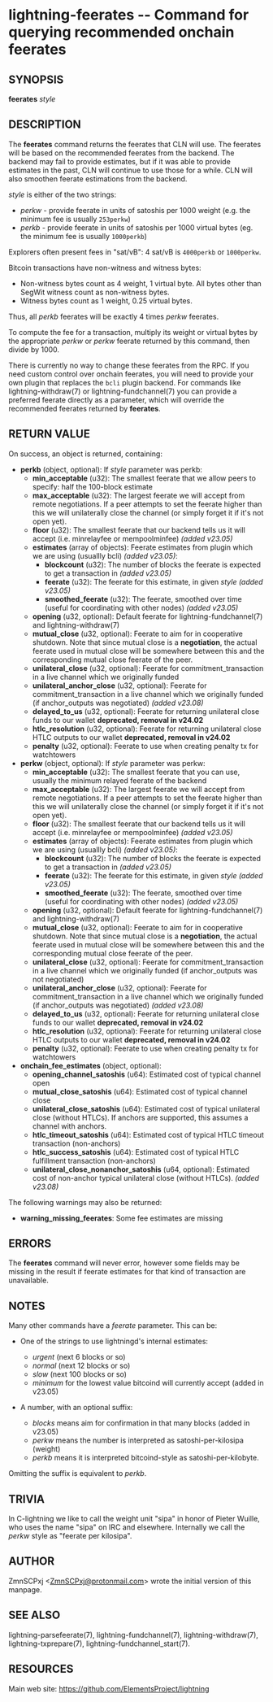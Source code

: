 lightning-feerates -- Command for querying recommended onchain feerates
=======================================================================

SYNOPSIS
--------

**feerates** *style*

DESCRIPTION
-----------

The **feerates** command returns the feerates that CLN will use.
The feerates will be based on the recommended feerates from the backend.
The backend may fail to provide estimates, but if it was able to provide
estimates in the past, CLN will continue to use those for a while.
CLN will also smoothen feerate estimations from the backend.

*style* is either of the two strings:

* *perkw* - provide feerate in units of satoshis per 1000 weight (e.g. the minimum fee is usually `253perkw`)
* *perkb* - provide feerate in units of satoshis per 1000 virtual bytes (eg. the minimum fee is usually `1000perkb`)

Explorers often present fees in "sat/vB": 4 sat/vB is `4000perkb` or
`1000perkw`.

Bitcoin transactions have non-witness and witness bytes:

* Non-witness bytes count as 4 weight, 1 virtual byte.
  All bytes other than SegWit witness count as non-witness bytes.
* Witness bytes count as 1 weight, 0.25 virtual bytes.

Thus, all *perkb* feerates will be exactly 4 times *perkw* feerates.

To compute the fee for a transaction, multiply its weight or virtual bytes
by the appropriate *perkw* or *perkw* feerate
returned by this command,
then divide by 1000.

There is currently no way to change these feerates from the RPC.
If you need custom control over onchain feerates,
you will need to provide your own plugin
that replaces the `bcli` plugin backend.
For commands like lightning-withdraw(7) or lightning-fundchannel(7) you
can provide a preferred feerate directly as a parameter,
which will override the recommended feerates returned by **feerates**.

RETURN VALUE
------------

[comment]: # (GENERATE-FROM-SCHEMA-START)
On success, an object is returned, containing:

- **perkb** (object, optional): If *style* parameter was perkb:
  - **min\_acceptable** (u32): The smallest feerate that we allow peers to specify: half the 100-block estimate
  - **max\_acceptable** (u32): The largest feerate we will accept from remote negotiations.  If a peer attempts to set the feerate higher than this we will unilaterally close the channel (or simply forget it if it's not open yet).
  - **floor** (u32): The smallest feerate that our backend tells us it will accept (i.e. minrelayfee or mempoolminfee) *(added v23.05)*
  - **estimates** (array of objects): Feerate estimates from plugin which we are using (usuallly bcli) *(added v23.05)*:
    - **blockcount** (u32): The number of blocks the feerate is expected to get a transaction in *(added v23.05)*
    - **feerate** (u32): The feerate for this estimate, in given *style* *(added v23.05)*
    - **smoothed\_feerate** (u32): The feerate, smoothed over time (useful for coordinating with other nodes) *(added v23.05)*
  - **opening** (u32, optional): Default feerate for lightning-fundchannel(7) and lightning-withdraw(7)
  - **mutual\_close** (u32, optional): Feerate to aim for in cooperative shutdown.  Note that since mutual close is a **negotiation**, the actual feerate used in mutual close will be somewhere between this and the corresponding mutual close feerate of the peer.
  - **unilateral\_close** (u32, optional): Feerate for commitment\_transaction in a live channel which we originally funded
  - **unilateral\_anchor\_close** (u32, optional): Feerate for commitment\_transaction in a live channel which we originally funded (if anchor\_outputs was negotiated) *(added v23.08)*
  - **delayed\_to\_us** (u32, optional): Feerate for returning unilateral close funds to our wallet **deprecated, removal in v24.02**
  - **htlc\_resolution** (u32, optional): Feerate for returning unilateral close HTLC outputs to our wallet **deprecated, removal in v24.02**
  - **penalty** (u32, optional): Feerate to use when creating penalty tx for watchtowers
- **perkw** (object, optional): If *style* parameter was perkw:
  - **min\_acceptable** (u32): The smallest feerate that you can use, usually the minimum relayed feerate of the backend
  - **max\_acceptable** (u32): The largest feerate we will accept from remote negotiations.  If a peer attempts to set the feerate higher than this we will unilaterally close the channel (or simply forget it if it's not open yet).
  - **floor** (u32): The smallest feerate that our backend tells us it will accept (i.e. minrelayfee or mempoolminfee) *(added v23.05)*
  - **estimates** (array of objects): Feerate estimates from plugin which we are using (usuallly bcli) *(added v23.05)*:
    - **blockcount** (u32): The number of blocks the feerate is expected to get a transaction in *(added v23.05)*
    - **feerate** (u32): The feerate for this estimate, in given *style* *(added v23.05)*
    - **smoothed\_feerate** (u32): The feerate, smoothed over time (useful for coordinating with other nodes) *(added v23.05)*
  - **opening** (u32, optional): Default feerate for lightning-fundchannel(7) and lightning-withdraw(7)
  - **mutual\_close** (u32, optional): Feerate to aim for in cooperative shutdown.  Note that since mutual close is a **negotiation**, the actual feerate used in mutual close will be somewhere between this and the corresponding mutual close feerate of the peer.
  - **unilateral\_close** (u32, optional): Feerate for commitment\_transaction in a live channel which we originally funded (if anchor\_outputs was not negotiated)
  - **unilateral\_anchor\_close** (u32, optional): Feerate for commitment\_transaction in a live channel which we originally funded (if anchor\_outputs was negotiated) *(added v23.08)*
  - **delayed\_to\_us** (u32, optional): Feerate for returning unilateral close funds to our wallet **deprecated, removal in v24.02**
  - **htlc\_resolution** (u32, optional): Feerate for returning unilateral close HTLC outputs to our wallet **deprecated, removal in v24.02**
  - **penalty** (u32, optional): Feerate to use when creating penalty tx for watchtowers
- **onchain\_fee\_estimates** (object, optional):
  - **opening\_channel\_satoshis** (u64): Estimated cost of typical channel open
  - **mutual\_close\_satoshis** (u64): Estimated cost of typical channel close
  - **unilateral\_close\_satoshis** (u64): Estimated cost of typical unilateral close (without HTLCs).  If anchors are supported, this assumes a channel with anchors.
  - **htlc\_timeout\_satoshis** (u64): Estimated cost of typical HTLC timeout transaction (non-anchors)
  - **htlc\_success\_satoshis** (u64): Estimated cost of typical HTLC fulfillment transaction (non-anchors)
  - **unilateral\_close\_nonanchor\_satoshis** (u64, optional): Estimated cost of non-anchor typical unilateral close (without HTLCs). *(added v23.08)*

The following warnings may also be returned:

- **warning\_missing\_feerates**: Some fee estimates are missing

[comment]: # (GENERATE-FROM-SCHEMA-END)

ERRORS
------

The **feerates** command will never error,
however some fields may be missing in the result
if feerate estimates for that kind of transaction are unavailable.

NOTES
-----

Many other commands have a *feerate* parameter.  This can be:

* One of the strings to use lightningd's internal estimates:
  * *urgent* (next 6 blocks or so)
  * *normal* (next 12 blocks or so)
  * *slow* (next 100 blocks or so)
  * *minimum* for the lowest value bitcoind will currently accept (added in v23.05)

* A number, with an optional suffix:
  * *blocks* means aim for confirmation in that many blocks (added in v23.05)
  * *perkw* means the number is interpreted as satoshi-per-kilosipa (weight)
  * *perkb* means it is interpreted bitcoind-style as satoshi-per-kilobyte. 
  
Omitting the suffix is equivalent to *perkb*.

TRIVIA
------

In C-lightning we like to call the weight unit "sipa"
in honor of Pieter Wuille,
who uses the name "sipa" on IRC and elsewhere.
Internally we call the *perkw* style as "feerate per kilosipa".

AUTHOR
------

ZmnSCPxj <<ZmnSCPxj@protonmail.com>> wrote the initial version of this
manpage.

SEE ALSO
--------

lightning-parsefeerate(7), lightning-fundchannel(7), lightning-withdraw(7),
lightning-txprepare(7), lightning-fundchannel\_start(7).

RESOURCES
---------

Main web site: <https://github.com/ElementsProject/lightning>

[comment]: # ( SHA256STAMP:0c0d2c56d2a568e9330e14a053d27e5d2e84ef1f400cd1a6195a850ca8cc7ad6)

